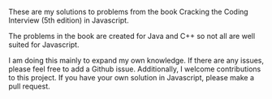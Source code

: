 These are my solutions to problems from the book Cracking the Coding Interview (5th edition) in Javascript. 

The problems in the book are created for Java and C++ so not all are well suited for Javascript. 

I am doing this mainly to expand my own knowledge. If there are any issues, please feel free to add a Github issue. Additionally, I welcome contributions to this project. If you have your own solution in Javascript, please make a pull request. 
